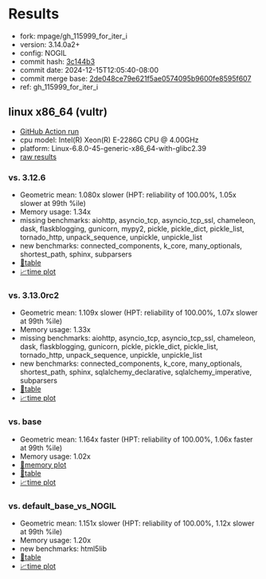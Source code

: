 # Results

- fork: mpage/gh_115999_for_iter_i
- version: 3.14.0a2+
- config: NOGIL
- commit hash: [3c144b3](https://github.com/mpage/cpython/commit/3c144b3)
- commit date: 2024-12-15T12:05:40-08:00
- commit merge base: [2de048ce79e621f5ae0574095b9600fe8595f607](https://github.com/python/cpython/commit/2de048ce79e621f5ae0574095b9600fe8595f607)
- ref: gh_115999_for_iter_i

## linux x86_64 (vultr)

- [GitHub Action run](https://github.com/facebookexperimental/free-threading-benchmarking/actions/runs/12341882270)
- cpu model: Intel(R) Xeon(R) E-2286G CPU @ 4.00GHz
- platform: Linux-6.8.0-45-generic-x86_64-with-glibc2.39
- [raw results](bm-20241215-vultr-x86_64-mpage-gh_115999_for_iter_i-3.14.0a2%2B-3c144b3.json)

### vs. 3.12.6

- Geometric mean: 1.080x slower (HPT: reliability of 100.00%, 1.05x slower at 99th %ile)
- Memory usage: 1.34x
- missing benchmarks: aiohttp, asyncio_tcp, asyncio_tcp_ssl, chameleon, dask, flaskblogging, gunicorn, mypy2, pickle, pickle_dict, pickle_list, tornado_http, unpack_sequence, unpickle, unpickle_list
- new benchmarks: connected_components, k_core, many_optionals, shortest_path, sphinx, subparsers
- [📄table](bm-20241215-vultr-x86_64-mpage-gh_115999_for_iter_i-3.14.0a2%2B-3c144b3-vs-3.12.6.md)
- [📈time plot](bm-20241215-vultr-x86_64-mpage-gh_115999_for_iter_i-3.14.0a2%2B-3c144b3-vs-3.12.6.svg)

### vs. 3.13.0rc2

- Geometric mean: 1.109x slower (HPT: reliability of 100.00%, 1.07x slower at 99th %ile)
- Memory usage: 1.33x
- missing benchmarks: aiohttp, asyncio_tcp, asyncio_tcp_ssl, chameleon, dask, flaskblogging, gunicorn, pickle, pickle_dict, pickle_list, tornado_http, unpack_sequence, unpickle, unpickle_list
- new benchmarks: connected_components, k_core, many_optionals, shortest_path, sphinx, sqlalchemy_declarative, sqlalchemy_imperative, subparsers
- [📄table](bm-20241215-vultr-x86_64-mpage-gh_115999_for_iter_i-3.14.0a2%2B-3c144b3-vs-3.13.0rc2.md)
- [📈time plot](bm-20241215-vultr-x86_64-mpage-gh_115999_for_iter_i-3.14.0a2%2B-3c144b3-vs-3.13.0rc2.svg)

### vs. base

- Geometric mean: 1.164x faster (HPT: reliability of 100.00%, 1.06x faster at 99th %ile)
- Memory usage: 1.02x
- [🧠memory plot](bm-20241215-vultr-x86_64-mpage-gh_115999_for_iter_i-3.14.0a2%2B-3c144b3-vs-base-mem.svg)
- [📄table](bm-20241215-vultr-x86_64-mpage-gh_115999_for_iter_i-3.14.0a2%2B-3c144b3-vs-base.md)
- [📈time plot](bm-20241215-vultr-x86_64-mpage-gh_115999_for_iter_i-3.14.0a2%2B-3c144b3-vs-base.svg)

### vs. default_base_vs_NOGIL

- Geometric mean: 1.151x slower (HPT: reliability of 100.00%, 1.12x slower at 99th %ile)
- Memory usage: 1.20x
- new benchmarks: html5lib
- [📄table](bm-20241215-vultr-x86_64-mpage-gh_115999_for_iter_i-3.14.0a2%2B-3c144b3-vs-default_base_vs_NOGIL.md)
- [📈time plot](bm-20241215-vultr-x86_64-mpage-gh_115999_for_iter_i-3.14.0a2%2B-3c144b3-vs-default_base_vs_NOGIL.svg)

